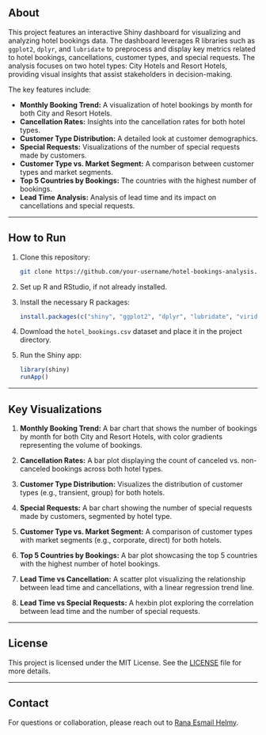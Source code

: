 
## About

This project features an interactive Shiny dashboard for visualizing and analyzing hotel bookings data. The dashboard leverages R libraries such as `ggplot2`, `dplyr`, and `lubridate` to preprocess and display key metrics related to hotel bookings, cancellations, customer types, and special requests. The analysis focuses on two hotel types: City Hotels and Resort Hotels, providing visual insights that assist stakeholders in decision-making.

The key features include:

- **Monthly Booking Trend:** A visualization of hotel bookings by month for both City and Resort Hotels.
- **Cancellation Rates:** Insights into the cancellation rates for both hotel types.
- **Customer Type Distribution:** A detailed look at customer demographics.
- **Special Requests:** Visualizations of the number of special requests made by customers.
- **Customer Type vs. Market Segment:** A comparison between customer types and market segments.
- **Top 5 Countries by Bookings:** The countries with the highest number of bookings.
- **Lead Time Analysis:** Analysis of lead time and its impact on cancellations and special requests.

---

## How to Run

1. Clone this repository:
   ```bash
   git clone https://github.com/your-username/hotel-bookings-analysis.git
   ```

2. Set up R and RStudio, if not already installed.

3. Install the necessary R packages:
   ```R
   install.packages(c("shiny", "ggplot2", "dplyr", "lubridate", "viridis"))
   ```

4. Download the `hotel_bookings.csv` dataset and place it in the project directory.

5. Run the Shiny app:
   ```R
   library(shiny)
   runApp()
   ```

---

## Key Visualizations

1. **Monthly Booking Trend:** A bar chart that shows the number of bookings by month for both City and Resort Hotels, with color gradients representing the volume of bookings.
  
2. **Cancellation Rates:** A bar plot displaying the count of canceled vs. non-canceled bookings across both hotel types.

3. **Customer Type Distribution:** Visualizes the distribution of customer types (e.g., transient, group) for both hotels.

4. **Special Requests:** A bar chart showing the number of special requests made by customers, segmented by hotel type.

5. **Customer Type vs. Market Segment:** A comparison of customer types with market segments (e.g., corporate, direct) for both hotels.

6. **Top 5 Countries by Bookings:** A bar plot showcasing the top 5 countries with the highest number of hotel bookings.

7. **Lead Time vs Cancellation:** A scatter plot visualizing the relationship between lead time and cancellations, with a linear regression trend line.

8. **Lead Time vs Special Requests:** A hexbin plot exploring the correlation between lead time and the number of special requests.

---

## License

This project is licensed under the MIT License. See the [LICENSE](LICENSE) file for more details.

---

## Contact

For questions or collaboration, please reach out to [Rana Esmail Helmy](mailto:ranaesmail678m@gmail.com).
